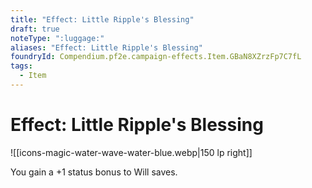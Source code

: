 ```yaml
---
title: "Effect: Little Ripple's Blessing"
draft: true
noteType: ":luggage:"
aliases: "Effect: Little Ripple's Blessing"
foundryId: Compendium.pf2e.campaign-effects.Item.GBaN8XZrzFp7C7fL
tags:
  - Item
---
```


# Effect: Little Ripple's Blessing
![[icons-magic-water-wave-water-blue.webp|150 lp right]]

You gain a +1 status bonus to Will saves.
